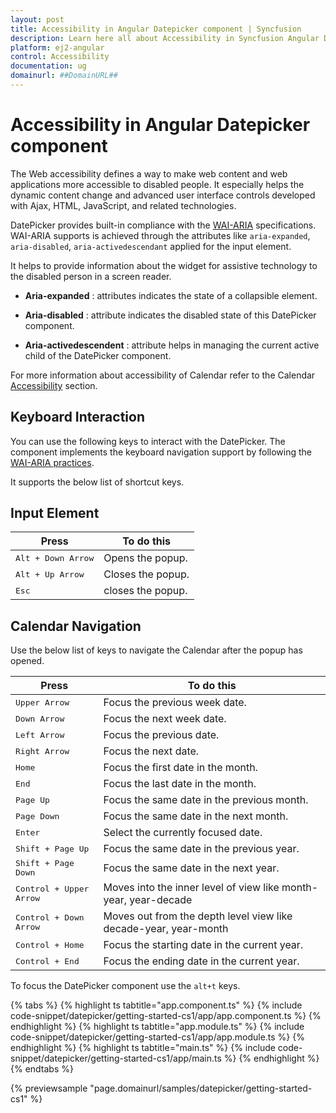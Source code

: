 ```yaml
---
layout: post
title: Accessibility in Angular Datepicker component | Syncfusion
description: Learn here all about Accessibility in Syncfusion Angular Datepicker component of Syncfusion Essential JS 2 and more.
platform: ej2-angular
control: Accessibility 
documentation: ug
domainurl: ##DomainURL##
---
```


# Accessibility in Angular Datepicker component

The Web accessibility defines a way to make web content and web applications more accessible to disabled people. It especially helps the dynamic content change and advanced user interface controls developed with Ajax, HTML, JavaScript, and related technologies.

DatePicker provides built-in compliance with the [WAI-ARIA](http://www.w3.org/WAI/PF/aria-practices) specifications. WAI-ARIA supports is achieved through the attributes like `aria-expanded`, `aria-disabled`, `aria-activedescendant` applied for the input element.

It helps to provide information about the widget for assistive technology to the disabled person in a screen reader.

* **Aria-expanded** : attributes indicates the state of a collapsible element.

* **Aria-disabled** : attribute indicates the disabled state of this DatePicker component.

* **Aria-activedescendent** : attribute helps in managing the current active child of the DatePicker component.

For more information about accessibility of Calendar refer to the Calendar [Accessibility](http://npmci.syncfusion.com/development/angular/documentation/calendar/accessibility/) section.

## Keyboard Interaction

You can use the following keys to interact with the DatePicker.
The component implements the keyboard navigation support by following the  [WAI-ARIA practices](http://www.w3.org/WAI/PF/aria-practices).

It supports the below list of shortcut keys.

## Input Element

| **Press** | **To do this** |
| --- | --- |
| <kbd>Alt +  Down Arrow</kbd> | Opens the popup. |
| <kbd>Alt +  Up Arrow</kbd> | Closes the popup.|
| <kbd>Esc</kbd> | closes the popup. |

## Calendar Navigation

Use the below list of keys to navigate the Calendar after the popup has opened.

| **Press** | **To do this** |
| --- | --- |
| <kbd>Upper Arrow</kbd>  | Focus the previous week date. |
| <kbd>Down Arrow</kbd>  | Focus the next week date. |
| <kbd>Left Arrow</kbd>  | Focus the previous date. |
| <kbd>Right Arrow</kbd>  | Focus the next date. |
| <kbd>Home</kbd>  | Focus the first date in the month. |
| <kbd>End</kbd>  | Focus the last date in the month. |
| <kbd>Page Up</kbd>  | Focus the same date in the previous month. |
| <kbd>Page Down</kbd>  | Focus the same date in the next month. |
| <kbd>Enter</kbd>  | Select the currently focused date. |
| <kbd>Shift + Page Up</kbd>  | Focus the same date in the previous year. |
| <kbd>Shift + Page Down</kbd>  | Focus the same date in the next year. |
| <kbd>Control + Upper Arrow</kbd>  | Moves into the inner level of view like month-year, year-decade |
| <kbd>Control + Down Arrow</kbd>  | Moves out from the depth level view like decade-year, year-month |
| <kbd>Control + Home</kbd>  | Focus the starting date in the current year. |
| <kbd>Control + End</kbd>  | Focus the ending date in the current year. |

To focus the DatePicker component use the `alt+t` keys.

{% tabs %}
{% highlight ts tabtitle="app.component.ts" %}
{% include code-snippet/datepicker/getting-started-cs1/app/app.component.ts %}
{% endhighlight %}
{% highlight ts tabtitle="app.module.ts" %}
{% include code-snippet/datepicker/getting-started-cs1/app/app.module.ts %}
{% endhighlight %}
{% highlight ts tabtitle="main.ts" %}
{% include code-snippet/datepicker/getting-started-cs1/app/main.ts %}
{% endhighlight %}
{% endtabs %}
  
{% previewsample "page.domainurl/samples/datepicker/getting-started-cs1" %}